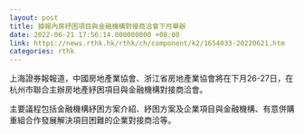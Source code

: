 ```yaml
---
layout: post
title: 據報內房紓困項目與金融機構對接商洽會下月舉辦
date: 2022-06-21 17:56:14.000000000 +08:00
link: https://news.rthk.hk/rthk/ch/component/k2/1654033-20220621.htm
categories: rthk
---
```


上海證券報報道，中國房地產業協會、浙江省房地產業協會將在下月26-27日，在杭州市聯合主辦房地產紓困項目與金融機構對接商洽會。

主要議程包括金融機構紓困方案介紹、紓困方案及企業項目與金融機構、有意併購重組合作發展解決項目困難的企業對接商洽等。
